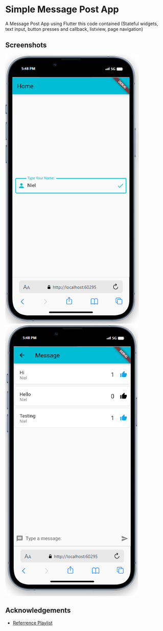 
# Simple Message Post App

A Message Post App using Flutter this code contained (Stateful widgets, text input, button presses and callback, listview, page navigation)


## Screenshots

![App Screenshot](https://raw.githubusercontent.com/nielxxx/App-Niel/main/lib/img/sdadas.PNG)
![App Screenshot](https://raw.githubusercontent.com/nielxxx/App-Niel/main/lib/img/dasdas.PNG)


## Acknowledgements

 - [Referrence Playlist](https://youtube.com/playlist?list=PLzMcBGfZo4-knQWGK2IC49Q_5AnQrFpzv&si=LHGjdY1ow7oH4r_D)

